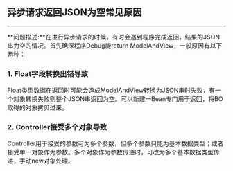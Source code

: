 ## 异步请求返回JSON为空常见原因
***
**问题描述:**在进行异步请求的时候，有时会遇到程序完成返回，结果的JSON串为空的情况。首先确保程序Debug能return ModelAndView，一般原因有以下两种：
### 1. Float字段转换出错导致
 Float类型数据在返回时可能会造成ModelAndView转换为JSON串时失败，有一个对象转换失败则整个JSON串返回为空。可以新建一Bean专门用于返回，将BO取得的对象拷贝过来。
 
### 2. Controller接受多个对象导致
Controller用于接受的参数可为多个参数，但多个参数只能为基本数据类型；或者接受单一对象作为参数。多个对象作为参数传递时，可改为多个基本数据类型传递，手动new对象处理。
